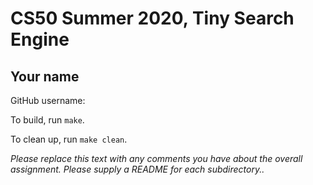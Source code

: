 # CS50 Summer 2020, Tiny Search Engine
## Your name

GitHub username:

To build, run `make`.

To clean up, run `make clean`.

*Please replace this text with any comments you have about the overall assignment.  Please supply a README for each subdirectory..*
